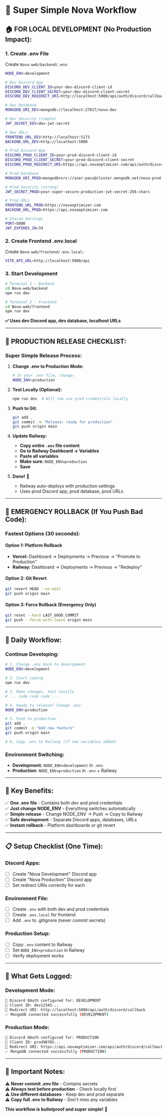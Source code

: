 # 🚀 Super Simple Nova Workflow

## 🏠 **FOR LOCAL DEVELOPMENT (No Production Impact):**

### **1. Create .env File**
Create `Nova-web/backend/.env`:
```bash
NODE_ENV=development

# Dev Discord App
DISCORD_DEV_CLIENT_ID=your-dev-discord-client-id
DISCORD_DEV_CLIENT_SECRET=your-dev-discord-client-secret
DISCORD_DEV_REDIRECT_URI=http://localhost:5000/api/auth/discord/callback

# Dev Database  
MONGODB_URI_DEV=mongodb://localhost:27017/nova-dev

# Dev Security (simple)
JWT_SECRET_DEV=dev-jwt-secret

# Dev URLs
FRONTEND_URL_DEV=http://localhost:5173
BACKEND_URL_DEV=http://localhost:5000

# Prod Discord App
DISCORD_PROD_CLIENT_ID=your-prod-discord-client-id
DISCORD_PROD_CLIENT_SECRET=your-prod-discord-client-secret
DISCORD_PROD_REDIRECT_URI=https://api.novaoptimizer.com/api/auth/discord/callback

# Prod Database
MONGODB_URI_PROD=mongodb+srv://user:pass@cluster.mongodb.net/nova-prod

# Prod Security (strong)
JWT_SECRET_PROD=your-super-secure-production-jwt-secret-256-chars

# Prod URLs
FRONTEND_URL_PROD=https://novaoptimizer.com
BACKEND_URL_PROD=https://api.novaoptimizer.com

# Shared Settings
PORT=5000
JWT_EXPIRES_IN=7d
```

### **2. Create Frontend .env.local**
Create `Nova-web/frontend/.env.local`:
```bash
VITE_API_URL=http://localhost:5000/api
```

### **3. Start Development**
```bash
# Terminal 1 - Backend
cd Nova-web/backend
npm run dev

# Terminal 2 - Frontend  
cd Nova-web/frontend
npm run dev
```

**✅ Uses dev Discord app, dev database, localhost URLs**

---

## 🚀 **PRODUCTION RELEASE CHECKLIST:**

### **Super Simple Release Process:**

1. **Change .env to Production Mode:**
   ```bash
   # In your .env file, change:
   NODE_ENV=production
   ```

2. **Test Locally (Optional):**
   ```bash
   npm run dev  # Will now use prod credentials locally
   ```

3. **Push to Git:**
   ```bash
   git add .
   git commit -m "Release: ready for production"
   git push origin main
   ```

4. **Update Railway:**
   - **Copy entire `.env` file content**
   - **Go to Railway Dashboard → Variables**
   - **Paste all variables**
   - **Make sure:** `NODE_ENV=production`
   - **Save**

5. **Done!** 🎉
   - Railway auto-deploys with production settings
   - Uses prod Discord app, prod database, prod URLs

---

## 🚨 **EMERGENCY ROLLBACK (If You Push Bad Code):**

### **Fastest Options (30 seconds):**

#### **Option 1: Platform Rollback**
- **Vercel:** Dashboard → Deployments → Previous → "Promote to Production"
- **Railway:** Dashboard → Deployments → Previous → "Redeploy"

#### **Option 2: Git Revert**
```bash
git revert HEAD --no-edit
git push origin main
```

#### **Option 3: Force Rollback (Emergency Only)**
```bash
git reset --hard LAST_GOOD_COMMIT
git push --force-with-lease origin main
```

---

## 🔄 **Daily Workflow:**

### **Continue Developing:**
```bash
# 1. Change .env back to development
NODE_ENV=development

# 2. Start coding
npm run dev

# 3. Make changes, test locally
# ... code code code ...

# 4. Ready to release? Change .env
NODE_ENV=production

# 5. Push to production
git add .
git commit -m "Add new feature"
git push origin main

# 6. Copy .env to Railway (if new variables added)
```

### **Environment Switching:**
- **Development:** `NODE_ENV=development` in `.env`
- **Production:** `NODE_ENV=production` in `.env` + Railway

---

## 🎯 **Key Benefits:**

✅ **One .env file** - Contains both dev and prod credentials  
✅ **Just change NODE_ENV** - Everything switches automatically  
✅ **Simple release** - Change NODE_ENV → Push → Copy to Railway  
✅ **Safe development** - Separate Discord apps, databases, URLs  
✅ **Instant rollback** - Platform dashboards or git revert  

---

## 📋 **Setup Checklist (One Time):**

### **Discord Apps:**
- [ ] Create "Nova Development" Discord app
- [ ] Create "Nova Production" Discord app
- [ ] Set redirect URIs correctly for each

### **Environment File:**
- [ ] Create `.env` with both dev and prod credentials
- [ ] Create `.env.local` for frontend
- [ ] Add `.env` to .gitignore (never commit secrets)

### **Production Setup:**
- [ ] Copy `.env` content to Railway
- [ ] Set `NODE_ENV=production` in Railway
- [ ] Verify deployment works

---

## 🔧 **What Gets Logged:**

### **Development Mode:**
```bash
🔗 Discord OAuth configured for: DEVELOPMENT
📱 Client ID: dev12345...
🔗 Redirect URI: http://localhost:5000/api/auth/discord/callback
✅ MongoDB connected successfully (DEVELOPMENT)
```

### **Production Mode:**
```bash
🔗 Discord OAuth configured for: PRODUCTION  
📱 Client ID: prod98765...
🔗 Redirect URI: https://api.novaoptimizer.com/api/auth/discord/callback
✅ MongoDB connected successfully (PRODUCTION)
```

---

## 🚨 **Important Notes:**

⚠️ **Never commit .env file** - Contains secrets  
⚠️ **Always test before production** - Check locally first  
⚠️ **Use different databases** - Keep dev and prod separate  
⚠️ **Copy full .env to Railway** - Don't miss any variables  

**This workflow is bulletproof and super simple!** 🎯 